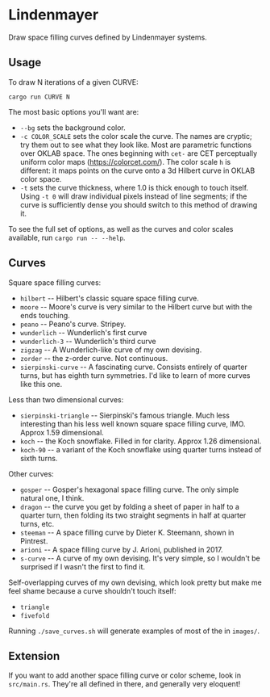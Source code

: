 # Lindenmayer

Draw space filling curves defined by Lindenmayer systems.

## Usage

To draw N iterations of a given CURVE:
      
```
cargo run CURVE N
```

The most basic options you'll want are:

- `--bg` sets the background color.
- `-c COLOR_SCALE` sets the color scale the curve. The names are cryptic; try
  them out to see what they look like. Most are parametric functions over OKLAB
  space. The ones beginning with `cet-` are CET perceptually uniform color maps
  (https://colorcet.com/). The color scale `h` is different: it maps points on
  the curve onto a 3d Hilbert curve in OKLAB color space.
- `-t` sets the curve thickness, where 1.0 is thick enough to touch itself.
  Using `-t 0` will draw individual pixels instead of line segments; if the
  curve is sufficiently dense you should switch to this method of drawing it.

To see the full set of options, as well as the curves and color scales
available, run `cargo run -- --help`.

## Curves

Square space filling curves:

- `hilbert` -- Hilbert's classic square space filling curve.
- `moore` -- Moore's curve is very similar to the Hilbert curve but with the
  ends touching.
- `peano` -- Peano's curve. Stripey.
- `wunderlich` -- Wunderlich's first curve
- `wunderlich-3` -- Wunderlich's third curve
- `zigzag` -- A Wunderlich-like curve of my own devising.
- `zorder` -- the z-order curve. Not continuous.
- `sierpinski-curve` -- A fascinating curve. Consists entirely of quarter turns,
  but has eighth turn symmetries. I'd like to learn of more curves like this
  one.

Less than two dimensional curves:

- `sierpinski-triangle` -- Sierpinski's famous triangle. Much less interesting
  than his less well known square space filling curve, IMO. Approx 1.59
  dimensional.
- `koch` -- the Koch snowflake. Filled in for clarity. Approx 1.26 dimensional.
- `koch-90` -- a variant of the Koch snowflake using quarter turns instead of
  sixth turns.

Other curves:

- `gosper` -- Gosper's hexagonal space filling curve. The only simple natural
  one, I think.
- `dragon` -- the curve you get by folding a sheet of paper in half to a quarter
  turn, then folding its two straight segments in half at quarter turns, etc.
- `steeman` -- A space filling curve by Dieter K. Steemann, shown in Pintrest.
- `arioni` -- A space filling curve by J. Arioni, published in 2017.
- `s-curve` -- A curve of my own devising. It's very simple, so I wouldn't be
  surprised if I wasn't the first to find it.

Self-overlapping curves of my own devising, which look pretty but make me feel
shame because a curve shouldn't touch itself:

- `triangle`
- `fivefold`

Running `./save_curves.sh` will generate examples of most of the in `images/`.

## Extension

If you want to add another space filling curve or color scheme, look in
`src/main.rs`. They're all defined in there, and generally very eloquent!
